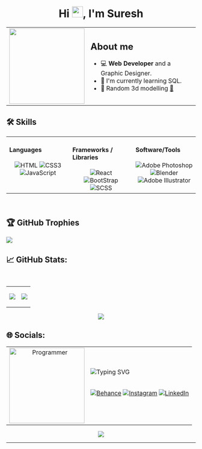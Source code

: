 <h1 align="center">Hi <img src="https://media.giphy.com/media/hvRJCLFzcasrR4ia7z/giphy.gif" width="29px" height="29px" />, I'm Suresh</h1>

<table align="center"><tr>
<td valign="center" >
<img src="https://media.giphy.com/media/v1.Y2lkPTc5MGI3NjExMjhhbGgzMG9jNzgxMzIzcXFjcHZ1ZWk5cWh3ZTNiNHRrbzl2bWNsdSZlcD12MV9pbnRlcm5hbF9naWZfYnlfaWQmY3Q9cw/jdPMeyv9rn0hZHh8n9/giphy.gif" width="200px" />

</td>
<td valign="top" >

## About me

- 💻 **Web Developer** and a Graphic Designer.
- 🌱 I'm currently learning SQL.
- 💃 Random 3d modelling <a href="https://instagram.com/fantasy.fusion.artistry">🔗</a>

</td>

</tr></table>

## 🛠️ Skills

<table><tr><td valign="top" width="33%">
  
#### Languages
  <div align="center">  
        <img  src="https://img.shields.io/badge/HTML-ff662a?style=for-the-badge&logo=html5&labelColor=20232a&color=ff662a" alt="HTML"  />
        <img  src="https://img.shields.io/badge/CSS-ff662a?style=for-the-badge&logo=CSS3&logoColor=2862e9&labelColor=20232a&color=2862e9" alt="CSS3"  />
        <img  src="https://img.shields.io/badge/JavaScript-ff662a?style=for-the-badge&logo=Javascript&labelColor=20232a&color=f7df1e" alt="JavaScript"  />

  </div>
</td>

<td valign="top" width="33%">
  
#### Frameworks / Libraries
  <div align="center">  
            <img src="https://img.shields.io/badge/React-ff662a?style=for-the-badge&logo=React&labelColor=20232a&color=61dafb" alt="React" />
          <img src="https://img.shields.io/badge/BootStrap-ff662a?style=for-the-badge&logo=Bootstrap&labelColor=20232a&color=6e4ca2" alt="BootStrap" />
            <img src="https://img.shields.io/badge/SCSS-ff662a?style=for-the-badge&logo=sass&labelColor=20232a&color=cc6699" alt="SCSS" />        
  </div>
</td>

<td valign="top" width="33%">
 
#### Software/Tools
  <div align="center">  
      <img src="https://img.shields.io/badge/Photoshop-ff662a?style=for-the-badge&logo=Adobe%20photoshop&labelColor=20232a&color=31a8ff" alt="Adobe Photoshop" />
      <img src="https://img.shields.io/badge/Blender-ff662a?style=for-the-badge&logo=Blender&labelColor=20232a&color=e87d0d" alt="Blender" />  
      <img src="https://img.shields.io/badge/Illustrator-ff662a?style=for-the-badge&logo=Adobe%20Illustrator&labelColor=20232a&color=ff9a00" alt="Adobe Illustrator" />
        
  </div>
</td></tr></table>
<br/>

## 🏆 GitHub Trophies

<p align='center'>

![](https://github-profile-trophy.vercel.app/?username=sureshgrdr&theme=radical&no-frame=true&no-bg=true&margin-w=4)

</p>

## 📈 GitHub Stats:

<div align="center">
  
<br/>
<table align="center"><tr>
<td valign="center" >

![](https://github-readme-stats.vercel.app/api?username=sureshgrdr&theme=gotham&hide_border=true&include_all_commits=true&count_private=true)

</td>
<td valign="center" >

![](https://github-readme-streak-stats.herokuapp.com/?user=sureshgrdr&theme=gotham&hide_border=true)

</td>
</tr></table>

![](https://github-readme-stats.vercel.app/api/top-langs/?username=sureshgrdr&theme=gotham&hide_border=false&include_all_commits=true&count_private=true&layout=compact)

</div>

## 🌐 Socials:

<table align="center"><tr>
<td valign="center" >

<div align="center">

<img src="https://media.giphy.com/media/v1.Y2lkPTc5MGI3NjExZHNjZXU2bHFmbXliczJnMXk1dmR5M3V5azBndzJ6emo0c2hoa2lyOCZlcD12MV9pbnRlcm5hbF9naWZfYnlfaWQmY3Q9cw/fwbzI2kV3Qrlpkh59e/giphy.gif" alt="Programmer" width="200"/>

</td>

<td valign="center" >
<img src="https://readme-typing-svg.demolab.com?font=inter&size=22&pause=1000&center=true&vCenter=true&random=false&width=440&height=45&lines=Connect+with+me" alt="Typing SVG" />
<br/><br/>

<div align="center">

[![Behance](https://img.shields.io/badge/Behance-1769ff?logo=behance&logoColor=white)](https://behance.net/sureshgrdr) [![Instagram](https://img.shields.io/badge/Instagram-%23E4405F.svg?logo=Instagram&logoColor=white)](https://instagram.com/fantasy.fusion.artistry) [![LinkedIn](https://img.shields.io/badge/LinkedIn-%230077B5.svg?logo=linkedin&logoColor=white)](https://linkedin.com/in/sureshgrdr)

</div>
</td>
</tr></table>

<div align="center">

[![](https://visitcount.itsvg.in/api?id=sureshgrdr&icon=4&color=1)](https://visitcount.itsvg.in)

</div>

---

